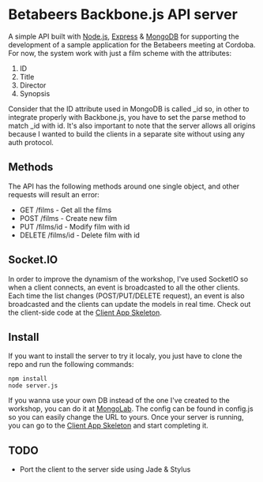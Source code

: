 Betabeers Backbone.js API server
==================================

A simple API built with [Node.js](http://nodejs.org/), [Express](http://expressjs.com/) & [MongoDB](http://www.mongodb.org/) for supporting the development of a sample application for the Betabeers meeting at Cordoba. For now, the system work with just a film scheme with the attributes:

1. ID
2. Title
3. Director
4. Synopsis

Consider that the ID attribute used in MongoDB is called _id so, in other to integrate properly with Backbone.js, you have to set the parse method to match _id with id. It's also important to note that the server allows all origins because I wanted to build the clients in a separate site without using any auth protocol. 

## Methods

The API has the following methods around one single object, and other requests will result an error:

* GET /films - Get all the films
* POST /films - Create new film
* PUT /films/id - Modify film with id
* DELETE /films/id - Delete film with id

## Socket.IO

In order to improve the dynamism of the workshop, I've used SocketIO so when a client connects, an event is broadcasted to all the other clients. Each time the list changes (POST/PUT/DELETE request), an event is also broadcasted and the clients can update the models in real time. Check out the client-side code at the [Client App Skeleton](https://github.com/javivelasco/betabeers-backbone-skeleton).

## Install

If you want to install the server to try it localy, you just have to clone the repo and run the following commands:

	npm install
	node server.js

If you wanna use your own DB instead of the one I've created to the workshop, you can do it at [MongoLab](https://mongolab.com/home). The config can be found in config.js so you can easily change the URL to yours. Once your server is running, you can go to the [Client App Skeleton](https://github.com/javivelasco/betabeers-backbone-skeleton) and start completing it.

## TODO

* Port the client to the server side using Jade & Stylus